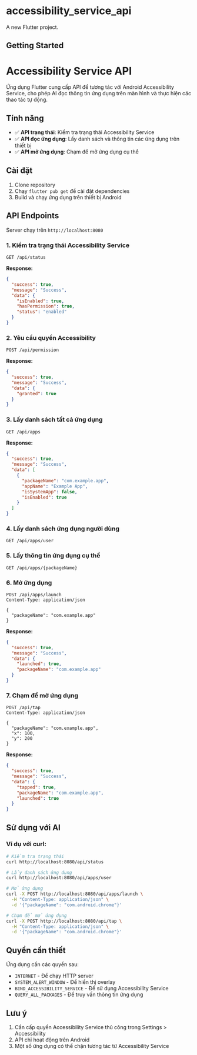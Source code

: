 # accessibility_service_api

A new Flutter project.

## Getting Started

# Accessibility Service API

Ứng dụng Flutter cung cấp API để tương tác với Android Accessibility Service, cho phép AI đọc thông tin ứng dụng trên màn hình và thực hiện các thao tác tự động.

## Tính năng

- ✅ **API trạng thái**: Kiểm tra trạng thái Accessibility Service
- ✅ **API đọc ứng dụng**: Lấy danh sách và thông tin các ứng dụng trên thiết bị
- ✅ **API mở ứng dụng**: Chạm để mở ứng dụng cụ thể

## Cài đặt

1. Clone repository
2. Chạy `flutter pub get` để cài đặt dependencies
3. Build và chạy ứng dụng trên thiết bị Android

## API Endpoints

Server chạy trên `http://localhost:8080`

### 1. Kiểm tra trạng thái Accessibility Service

```http
GET /api/status
```

**Response:**

```json
{
  "success": true,
  "message": "Success",
  "data": {
    "isEnabled": true,
    "hasPermission": true,
    "status": "enabled"
  }
}
```

### 2. Yêu cầu quyền Accessibility

```http
POST /api/permission
```

**Response:**

```json
{
  "success": true,
  "message": "Success",
  "data": {
    "granted": true
  }
}
```

### 3. Lấy danh sách tất cả ứng dụng

```http
GET /api/apps
```

**Response:**

```json
{
  "success": true,
  "message": "Success",
  "data": [
    {
      "packageName": "com.example.app",
      "appName": "Example App",
      "isSystemApp": false,
      "isEnabled": true
    }
  ]
}
```

### 4. Lấy danh sách ứng dụng người dùng

```http
GET /api/apps/user
```

### 5. Lấy thông tin ứng dụng cụ thể

```http
GET /api/apps/{packageName}
```

### 6. Mở ứng dụng

```http
POST /api/apps/launch
Content-Type: application/json

{
  "packageName": "com.example.app"
}
```

**Response:**

```json
{
  "success": true,
  "message": "Success",
  "data": {
    "launched": true,
    "packageName": "com.example.app"
  }
}
```

### 7. Chạm để mở ứng dụng

```http
POST /api/tap
Content-Type: application/json

{
  "packageName": "com.example.app",
  "x": 100,
  "y": 200
}
```

**Response:**

```json
{
  "success": true,
  "message": "Success",
  "data": {
    "tapped": true,
    "packageName": "com.example.app",
    "launched": true
  }
}
```

## Sử dụng với AI

### Ví dụ với curl:

```bash
# Kiểm tra trạng thái
curl http://localhost:8080/api/status

# Lấy danh sách ứng dụng
curl http://localhost:8080/api/apps/user

# Mở ứng dụng
curl -X POST http://localhost:8080/api/apps/launch \
  -H "Content-Type: application/json" \
  -d '{"packageName": "com.android.chrome"}'

# Chạm để mở ứng dụng
curl -X POST http://localhost:8080/api/tap \
  -H "Content-Type: application/json" \
  -d '{"packageName": "com.android.chrome"}'
```

## Quyền cần thiết

Ứng dụng cần các quyền sau:

- `INTERNET` - Để chạy HTTP server
- `SYSTEM_ALERT_WINDOW` - Để hiển thị overlay
- `BIND_ACCESSIBILITY_SERVICE` - Để sử dụng Accessibility Service
- `QUERY_ALL_PACKAGES` - Để truy vấn thông tin ứng dụng

## Lưu ý

1. Cần cấp quyền Accessibility Service thủ công trong Settings > Accessibility
2. API chỉ hoạt động trên Android
3. Một số ứng dụng có thể chặn tương tác từ Accessibility Service
